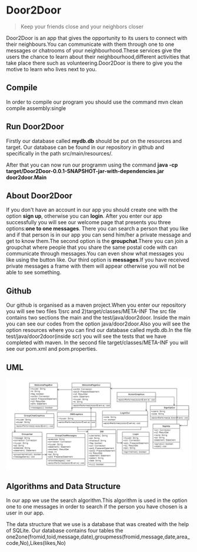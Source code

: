 # Door2Door
> Keep your friends close and your neighbors closer

Door2Door is an app that gives the opportunity to its users to connect with their neighbours.You can communicate with them
through one to one messages or chatrooms of your neighbourhood.These services give the users the chance to learn about their 
neighbourhood,different activities that take place there such as volunteering.Door2Door is there to give you the motive to learn 
who lives next to you.


## Compile
In order to compile our program you should use the command mvn clean compile assembly:single

## Run Door2Door
Firstly our database called **mydb.db** should be put on the resources and target.
Our database can be found in our repository in github and specifically in the path src/main/resources/.

After that you can now run our programm using the command **java -cp target/Door2Door-0.0.1-SNAPSHOT-jar-with-dependencies.jar door2door.Main**

## About Door2Door
If you don't have an account in our app you should create one with the option **sign up**, otherwise you can **login**.
After you enter our app successfully you will see our welcome page that presents you three options:**one to one messages**.
There you can search a person that you like and if that person is in our app you can send him/her a private message 
and get to know them.The second option is the **groupchat**.There you can join a groupchat where people that you share
the same postal code with can communicate through messages.You can even show what messages you like using the button like.
Our third option is **messages**.If you have received private messages a frame with them will appear otherwise you will not be able to see something.

## Github
Our github is organised as a maven project.When you enter our repository you will see two files 1)src and 2)target/classes/META-INF
The src file contains two sections the main and the test/java/door2door. Inside the main you can see our codes from the option 
java/door2door.Also you will see the option resources where you can find our database called mydb.db.In the file test/java/door2door(inside scr) you will see the tests that we have completed with maven. In the second file target/classes/META-INF you will see our pom.xml and pom.properties.

## UML
![UML diagramm](https://github.com/ElenaSkep/Dream-Team/blob/main/uml.png)

## Algorithms and Data Structure
In our app we use the search algorithm.This algorithm is used in the option one to one messages in order to search 
if the person you have chosen is a user in our app.

The data structure that we use is a database that was created with the help of SQLite.
Our database contains four tables the one2one(fromid,toid,message,date),groupmess(fromid,message,date,area_code,No),Likes(likes,No)


